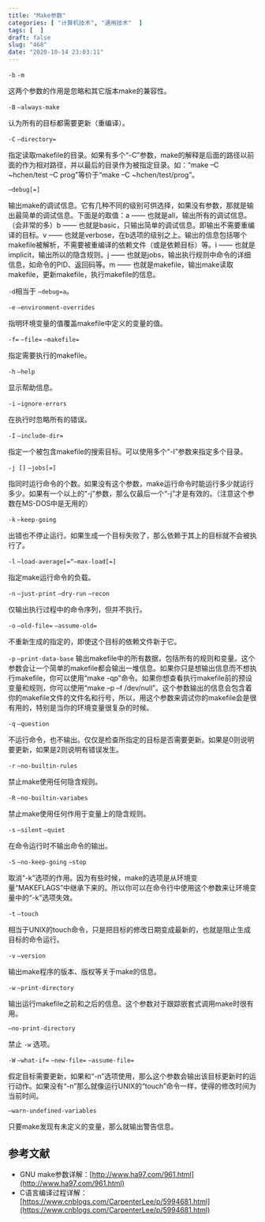 ```yaml
---
title: "Make参数"
categories: [ "计算机技术", "通用技术"  ]
tags: [  ]
draft: false
slug: "468"
date: "2020-10-14 23:03:11"
---
```


`-b` `-m`

这两个参数的作用是忽略和其它版本make的兼容性。

`-B` `–always-make`

认为所有的目标都需要更新（重编译）。

`-C` `–directory=`

指定读取makefile的目录。如果有多个“-C”参数，make的解释是后面的路径以前面的作为相对路径，并以最后的目录作为被指定目录。如：“make –C ~hchen/test –C prog”等价于“make –C ~hchen/test/prog”。

`—debug[=]`

输出make的调试信息。它有几种不同的级别可供选择，如果没有参数，那就是输出最简单的调试信息。下面是的取值：a —— 也就是all，输出所有的调试信息。（会非常的多）b —— 也就是basic，只输出简单的调试信息。即输出不需要重编译的目标。v —— 也就是verbose，在b选项的级别之上。输出的信息包括哪个makefile被解析，不需要被重编译的依赖文件（或是依赖目标）等。i —— 也就是implicit，输出所以的隐含规则。j —— 也就是jobs，输出执行规则中命令的详细信息，如命令的PID、返回码等。m —— 也就是makefile，输出make读取makefile，更新makefile，执行makefile的信息。

`-d`相当于 `–debug=a`。

`-e` `–environment-overrides` 

指明环境变量的值覆盖makefile中定义的变量的值。

`-f=` `–file=` `–makefile=`

指定需要执行的makefile。

`-h` `–help`

显示帮助信息。

`-i` `–ignore-errors`

在执行时忽略所有的错误。

`-I` `–include-dir=`

指定一个被包含makefile的搜索目标。可以使用多个“-I”参数来指定多个目录。

`-j []` `–jobs[=]`

指同时运行命令的个数。如果没有这个参数，make运行命令时能运行多少就运行多少。如果有一个以上的“-j”参数，那么仅最后一个“-j”才是有效的。（注意这个参数在MS-DOS中是无用的）

`-k` `–keep-going`

出错也不停止运行。如果生成一个目标失败了，那么依赖于其上的目标就不会被执行了。

`-l` `–load-average[=“—max-load[=]`

指定make运行命令的负载。

`-n` `–just-print` `–dry-run` `–recon`

仅输出执行过程中的命令序列，但并不执行。

`-o` `–old-file=` `–assume-old=`

不重新生成的指定的，即使这个目标的依赖文件新于它。

`-p` `–print-data-base`
输出makefile中的所有数据，包括所有的规则和变量。这个参数会让一个简单的makefile都会输出一堆信息。如果你只是想输出信息而不想执行makefile，你可以使用“make -qp”命令。如果你想查看执行makefile前的预设变量和规则，你可以使用“make –p –f /dev/null”。这个参数输出的信息会包含着你的makefile文件的文件名和行号，所以，用这个参数来调试你的makefile会是很有用的，特别是当你的环境变量很复杂的时候。

`-q` `–question`

不运行命令，也不输出。仅仅是检查所指定的目标是否需要更新。如果是0则说明要更新，如果是2则说明有错误发生。

`-r` `–no-builtin-rules`

禁止make使用任何隐含规则。

`-R` `–no-builtin-variabes`

禁止make使用任何作用于变量上的隐含规则。

`-s` `–silent` `–quiet`

在命令运行时不输出命令的输出。

`-S` `–no-keep-going` `–stop`

取消“-k”选项的作用。因为有些时候，make的选项是从环境变量“MAKEFLAGS”中继承下来的。所以你可以在命令行中使用这个参数来让环境变量中的“-k”选项失效。

`-t` `–touch`

相当于UNIX的touch命令，只是把目标的修改日期变成最新的，也就是阻止生成目标的命令运行。

`-v` `–version`

输出make程序的版本、版权等关于make的信息。

`-w` `–print-directory`

输出运行makefile之前和之后的信息。这个参数对于跟踪嵌套式调用make时很有用。

`–no-print-directory`

禁止 `-w` 选项。

`-W` `–what-if=` `–new-file=` `–assume-file=`

假定目标需要更新，如果和“-n”选项使用，那么这个参数会输出该目标更新时的运行动作。如果没有“-n”那么就像运行UNIX的“touch”命令一样，使得的修改时间为当前时间。

`–warn-undefined-variables`

只要make发现有未定义的变量，那么就输出警告信息。

## 参考文献

- GNU make参数详解：[http://www.ha97.com/961.html](http://www.ha97.com/961.html)
- C语言编译过程详解：[https://www.cnblogs.com/CarpenterLee/p/5994681.html](https://www.cnblogs.com/CarpenterLee/p/5994681.html)